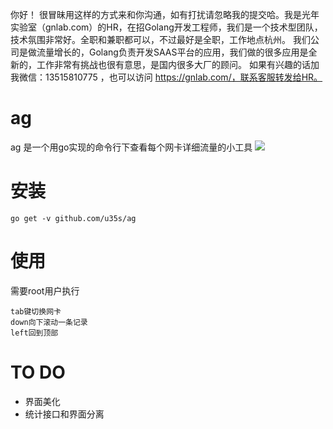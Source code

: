 你好！
很冒昧用这样的方式来和你沟通，如有打扰请忽略我的提交哈。我是光年实验室（gnlab.com）的HR，在招Golang开发工程师，我们是一个技术型团队，技术氛围非常好。全职和兼职都可以，不过最好是全职，工作地点杭州。
我们公司是做流量增长的，Golang负责开发SAAS平台的应用，我们做的很多应用是全新的，工作非常有挑战也很有意思，是国内很多大厂的顾问。
如果有兴趣的话加我微信：13515810775  ，也可以访问 https://gnlab.com/，联系客服转发给HR。
# ag
 ag 是一个用go实现的命令行下查看每个网卡详细流量的小工具
![](./screen.png)

# 安装

```golang
go get -v github.com/u35s/ag
```

# 使用
需要root用户执行

```
tab键切换网卡
down向下滚动一条记录
left回到顶部
```

# TO DO
* 界面美化
* 统计接口和界面分离
